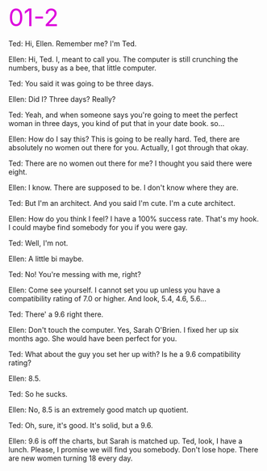 <font color="#dd00dd" size=12>01-2</font><br />

Ted:      Hi, Ellen. Remember me? I'm Ted.

Ellen:    Hi, Ted. I, meant to call you. The computer is still crunching the numbers, busy as a bee,
        that little computer.

Ted:      You said it was going to be three days.

Ellen:    Did I? Three days? Really?

Ted:      Yeah, and when someone says you're going to meet the perfect woman in three days,
        you kind of put that in your date book. so...

Ellen:    How do I say this? This is going to be really hard. Ted, there are absolutely no women out there
        for you. Actually, I got through that okay.

Ted:      There are no women out there for me? I thought you said there were eight.

Ellen:    I know. There are supposed to be. I don't know where they are.

Ted:      But I'm an architect. And you said I'm cute. I'm a cute architect.

Ellen:    How do you think I feel? I have a 100% success rate. That's my hook.
        I could maybe find somebody for you if you were gay.

Ted:      Well, I'm not.

Ellen:    A little bi maybe.

Ted:      No! You're messing with me, right?

Ellen:    Come see yourself. I cannot set you up unless you have a compatibility rating of 7.0 or higher.
        And look, 5.4, 4.6, 5.6...

Ted:      There' a 9.6 right there.

Ellen:    Don't touch the computer. Yes, Sarah O'Brien. I fixed her up six months ago. She would have been
        perfect for you.

Ted:      What about the guy you set her up with? Is he a 9.6 compatibility rating?

Ellen:    8.5.

Ted:      So he sucks.

Ellen:    No, 8.5 is an extremely good match up quotient.

Ted:      Oh, sure, it's good. It's solid, but a 9.6.

Ellen:    9.6 is off the charts, but Sarah is matched up. Ted, look, I have a lunch. Please, I promise we will find you
        somebody. Don't lose hope. There are new women turning 18 every day.

